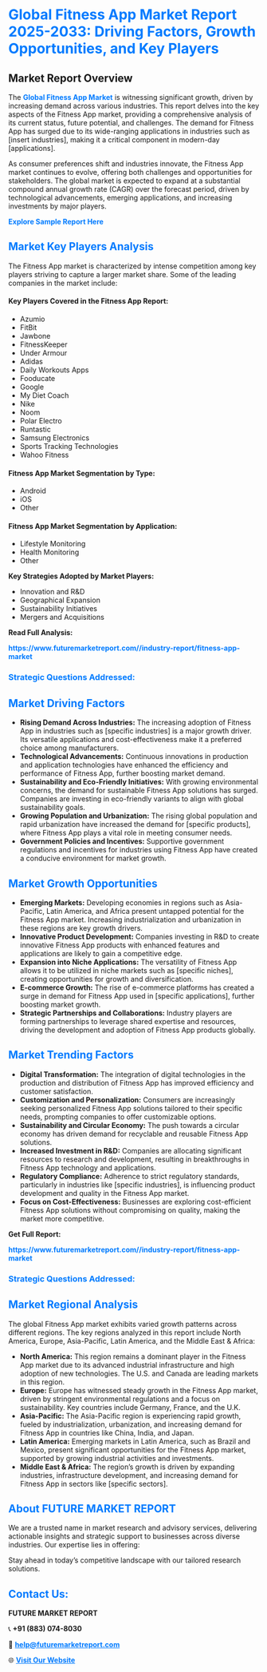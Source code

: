<h1 style="color: #007BFF;">Global Fitness App Market Report 2025-2033: Driving Factors, Growth Opportunities, and Key Players</h1>

<section id="overview">
<h2>Market Report Overview</h2>
<p>The <a href="https://www.futuremarketreport.com//industry-report/fitness-app-market" style="color: #007BFF; text-decoration: none;"><strong>Global Fitness App Market</strong></a> is witnessing significant growth, driven by increasing demand across various industries. This report delves into the key aspects of the Fitness App market, providing a comprehensive analysis of its current status, future potential, and challenges. The demand for Fitness App has surged due to its wide-ranging applications in industries such as [insert industries], making it a critical component in modern-day [applications].</p>
<p>As consumer preferences shift and industries innovate, the Fitness App market continues to evolve, offering both challenges and opportunities for stakeholders. The global market is expected to expand at a substantial compound annual growth rate (CAGR) over the forecast period, driven by technological advancements, emerging applications, and increasing investments by major players.</p>
</section>

<section id="overview">
<p><a href="https://www.futuremarketreport.com//request-sample/reportId=51465" style="color: #007BFF; text-decoration: none;"><strong>Explore Sample Report Here</strong></a></p>
</section>

<section id="key-players">
<h2 style="color: #007BFF;">Market Key Players Analysis</h2>
<p>The Fitness App market is characterized by intense competition among key players striving to capture a larger market share. Some of the leading companies in the market include:</p>
<h4>Key Players Covered in the Fitness App Report:</h4>
<ul><li>Azumio</li><li>FitBit</li><li>Jawbone</li><li>FitnessKeeper</li><li>Under Armour</li><li>Adidas</li><li>Daily Workouts Apps</li><li>Fooducate</li><li>Google</li><li>My Diet Coach</li><li>Nike</li><li>Noom</li><li>Polar Electro</li><li>Runtastic</li><li>Samsung Electronics</li><li>Sports Tracking Technologies</li><li>Wahoo Fitness</li></ul>
<h4>Fitness App Market Segmentation by Type:</h4>
<ul><li>Android</li><li>iOS</li><li>Other</li></ul>

<h4>Fitness App Market Segmentation by Application:</h4>
<ul><li>Lifestyle Monitoring</li><li>Health Monitoring</li><li>Other</li></ul>
<p><strong>Key Strategies Adopted by Market Players:</strong></p>
<ul>
<li>Innovation and R&D</li>
<li>Geographical Expansion</li>
<li>Sustainability Initiatives</li>
<li>Mergers and Acquisitions</li>
</ul>
</section>

<section>
<p><strong>Read Full Analysis: </strong></p><a href="https://www.futuremarketreport.com//industry-report/fitness-app-market" style="color: #007BFF; text-decoration: none;"><strong>https://www.futuremarketreport.com//industry-report/fitness-app-market</strong></a>
<h3 style="color: #007BFF;">Strategic Questions Addressed:</h3>
</section>

<section id="driving-factors">
<h2 style="color: #007BFF;">Market Driving Factors</h2>
<ul>
<li><strong>Rising Demand Across Industries:</strong> The increasing adoption of Fitness App in industries such as [specific industries] is a major growth driver. Its versatile applications and cost-effectiveness make it a preferred choice among manufacturers.</li>
<li><strong>Technological Advancements:</strong> Continuous innovations in production and application technologies have enhanced the efficiency and performance of Fitness App, further boosting market demand.</li>
<li><strong>Sustainability and Eco-Friendly Initiatives:</strong> With growing environmental concerns, the demand for sustainable Fitness App solutions has surged. Companies are investing in eco-friendly variants to align with global sustainability goals.</li>
<li><strong>Growing Population and Urbanization:</strong> The rising global population and rapid urbanization have increased the demand for [specific products], where Fitness App plays a vital role in meeting consumer needs.</li>
<li><strong>Government Policies and Incentives:</strong> Supportive government regulations and incentives for industries using Fitness App have created a conducive environment for market growth.</li>
</ul>
</section>

<section id="growth-opportunities">
<h2 style="color: #007BFF;">Market Growth Opportunities</h2>
<ul>
<li><strong>Emerging Markets:</strong> Developing economies in regions such as Asia-Pacific, Latin America, and Africa present untapped potential for the Fitness App market. Increasing industrialization and urbanization in these regions are key growth drivers.</li>
<li><strong>Innovative Product Development:</strong> Companies investing in R&D to create innovative Fitness App products with enhanced features and applications are likely to gain a competitive edge.</li>
<li><strong>Expansion into Niche Applications:</strong> The versatility of Fitness App allows it to be utilized in niche markets such as [specific niches], creating opportunities for growth and diversification.</li>
<li><strong>E-commerce Growth:</strong> The rise of e-commerce platforms has created a surge in demand for Fitness App used in [specific applications], further boosting market growth.</li>
<li><strong>Strategic Partnerships and Collaborations:</strong> Industry players are forming partnerships to leverage shared expertise and resources, driving the development and adoption of Fitness App products globally.</li>
</ul>
</section>

<section id="trending-factors">
<h2 style="color: #007BFF;">Market Trending Factors</h2>
<ul>
<li><strong>Digital Transformation:</strong> The integration of digital technologies in the production and distribution of Fitness App has improved efficiency and customer satisfaction.</li>
<li><strong>Customization and Personalization:</strong> Consumers are increasingly seeking personalized Fitness App solutions tailored to their specific needs, prompting companies to offer customizable options.</li>
<li><strong>Sustainability and Circular Economy:</strong> The push towards a circular economy has driven demand for recyclable and reusable Fitness App solutions.</li>
<li><strong>Increased Investment in R&D:</strong> Companies are allocating significant resources to research and development, resulting in breakthroughs in Fitness App technology and applications.</li>
<li><strong>Regulatory Compliance:</strong> Adherence to strict regulatory standards, particularly in industries like [specific industries], is influencing product development and quality in the Fitness App market.</li>
<li><strong>Focus on Cost-Effectiveness:</strong> Businesses are exploring cost-efficient Fitness App solutions without compromising on quality, making the market more competitive.</li>
</ul>
</section>

<section>
<p><strong>Get Full Report: </strong></p><a href="https://www.futuremarketreport.com//industry-report/fitness-app-market" style="color: #007BFF; text-decoration: none;"><strong>https://www.futuremarketreport.com//industry-report/fitness-app-market</strong></a>
<h3 style="color: #007BFF;">Strategic Questions Addressed:</h3>
</section>


<section id="regional-analysis">
<h2 style="color: #007BFF;">Market Regional Analysis</h2>
<p>The global Fitness App market exhibits varied growth patterns across different regions. The key regions analyzed in this report include North America, Europe, Asia-Pacific, Latin America, and the Middle East & Africa:</p>
<ul>
<li><strong>North America:</strong> This region remains a dominant player in the Fitness App market due to its advanced industrial infrastructure and high adoption of new technologies. The U.S. and Canada are leading markets in this region.</li>
<li><strong>Europe:</strong> Europe has witnessed steady growth in the Fitness App market, driven by stringent environmental regulations and a focus on sustainability. Key countries include Germany, France, and the U.K.</li>
<li><strong>Asia-Pacific:</strong> The Asia-Pacific region is experiencing rapid growth, fueled by industrialization, urbanization, and increasing demand for Fitness App in countries like China, India, and Japan.</li>
<li><strong>Latin America:</strong> Emerging markets in Latin America, such as Brazil and Mexico, present significant opportunities for the Fitness App market, supported by growing industrial activities and investments.</li>
<li><strong>Middle East & Africa:</strong> The region’s growth is driven by expanding industries, infrastructure development, and increasing demand for Fitness App in sectors like [specific sectors].</li>
</ul>
</section>

<footer>
<h2 style="color: #007BFF;">About FUTURE MARKET REPORT</h2>
<p>We are a trusted name in market research and advisory services, delivering actionable insights and strategic support to businesses across diverse industries. Our expertise lies in offering:</p>

<p>Stay ahead in today’s competitive landscape with our tailored research solutions.</p>

<h2 style="color: #007BFF;">Contact Us:</h2>
<p><strong>FUTURE MARKET REPORT</strong></p>
<p>📞 <strong>+91 (883) 074-8030</strong></p>
<p>📧 <strong><a href="mailto:help@futuremarketreport.com" style="color: #007BFF;">help@futuremarketreport.com</a></strong></p>
<p>🌐 <strong><a href="https://www.futuremarketreport.com/" style="color: #007BFF;">Visit Our Website</a></strong></p>
</footer>
